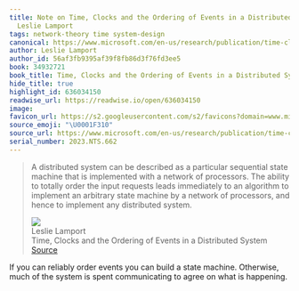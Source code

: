 ```yaml
---
title: Note on Time, Clocks and the Ordering of Events in a Distributed System via
  Leslie Lamport
tags: network-theory time system-design
canonical: https://www.microsoft.com/en-us/research/publication/time-clocks-ordering-events-distributed-system/
author: Leslie Lamport
author_id: 56af3fb9395af39f8fb86d3f76fd3ee5
book: 34932721
book_title: Time, Clocks and the Ordering of Events in a Distributed System
hide_title: true
highlight_id: 636034150
readwise_url: https://readwise.io/open/636034150
image:
favicon_url: https://s2.googleusercontent.com/s2/favicons?domain=www.microsoft.com
source_emoji: "\U0001F310"
source_url: https://www.microsoft.com/en-us/research/publication/time-clocks-ordering-events-distributed-system/#:~:text=A%20distributed%20system,any%20distributed%20system.
serial_number: 2023.NTS.662
---
```

> A distributed system can be described as a particular sequential state machine that is implemented with a network of processors. The ability to totally order the input requests leads immediately to an algorithm to implement an arbitrary state machine by a network of processors, and hence to implement any distributed system.
> <div class="quoteback-footer"><div class="quoteback-avatar"><img class="mini-favicon" src="https://s2.googleusercontent.com/s2/favicons?domain=www.microsoft.com"></div><div class="quoteback-metadata"><div class="metadata-inner"><span style="display:none">FROM:</span><div aria-label="Leslie Lamport" class="quoteback-author"> Leslie Lamport</div><div aria-label="Time, Clocks and the Ordering of Events in a Distributed System" class="quoteback-title"> Time, Clocks and the Ordering of Events in a Distributed System</div></div></div><div class="quoteback-backlink"><a target="_blank" aria-label="go to the full text of this quotation" rel="noopener" href="https://www.microsoft.com/en-us/research/publication/time-clocks-ordering-events-distributed-system/#:~:text=A%20distributed%20system,any%20distributed%20system." class="quoteback-arrow"> Source</a></div></div>

If you can reliably order events you can build a state machine. Otherwise, much of the system is spent communicating to agree on what is happening.